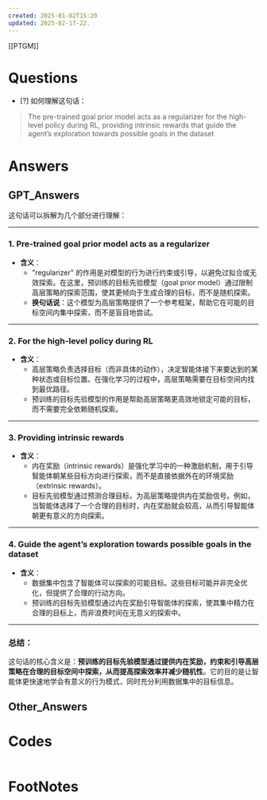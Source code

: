 ```yaml
---
created: 2025-01-02T15:20
updated: 2025-02-17-22.
---
```

[[PTGM]]

# Questions

- [?] 如何理解这句话：
>The pre-trained goal prior model acts as a regularizer for the high-level policy during RL, providing intrinsic rewards that guide the agent’s exploration towards possible goals in the dataset


# Answers

## GPT_Answers
这句话可以拆解为几个部分进行理解：

---

### 1. **Pre-trained goal prior model acts as a regularizer**
- **含义**：
  - "regularizer" 的作用是对模型的行为进行约束或引导，以避免过拟合或无效探索。在这里，预训练的目标先验模型（goal prior model）通过限制高层策略的探索范围，使其更倾向于生成合理的目标，而不是随机探索。
  - **换句话说**：这个模型为高层策略提供了一个参考框架，帮助它在可能的目标空间内集中探索，而不是盲目地尝试。

---

### 2. **For the high-level policy during RL**
- **含义**：
  - 高层策略负责选择目标（而非具体的动作），决定智能体接下来要达到的某种状态或目标位置。在强化学习的过程中，高层策略需要在目标空间内找到最优路径。
  - 预训练的目标先验模型的作用是帮助高层策略更高效地锁定可能的目标，而不需要完全依赖随机探索。

---

### 3. **Providing intrinsic rewards**
- **含义**：
  - 内在奖励（intrinsic rewards）是强化学习中的一种激励机制，用于引导智能体朝某些目标方向进行探索，而不是直接依据外在的环境奖励（extrinsic rewards）。
  - 目标先验模型通过预测合理目标，为高层策略提供内在奖励信号。例如，当智能体选择了一个合理的目标时，内在奖励就会较高，从而引导智能体朝更有意义的方向探索。

---

### 4. **Guide the agent’s exploration towards possible goals in the dataset**
- **含义**：
  - 数据集中包含了智能体可以探索的可能目标。这些目标可能并非完全优化，但提供了合理的行动方向。
  - 预训练的目标先验模型通过内在奖励引导智能体的探索，使其集中精力在合理的目标上，而非浪费时间在无意义的探索中。

---

### 总结：
这句话的核心含义是：**预训练的目标先验模型通过提供内在奖励，约束和引导高层策略在合理的目标空间中探索，从而提高探索效率并减少随机性**。它的目的是让智能体更快速地学会有意义的行为模式，同时充分利用数据集中的目标信息。

## Other_Answers


# Codes

```python

```


# FootNotes
